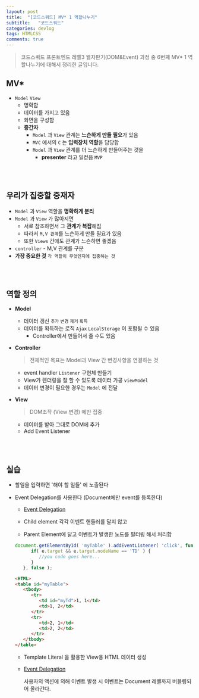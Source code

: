 ```yaml
---
layout: post
title:  "[코드스쿼드] MV* 1 역할나누기"
subtitle:   "코드스쿼드"
categories: devlog
tags: HTMLCSS
comments: true
---
```


> 코드스쿼드 프론트엔드 레벨3 웹자판기(DOM&Event) 과정 중 6번째 MV* 1 역할나누기에 대해서 정리한 글입니다.

## MV*

- `Model` `View`
  - 명확함
  - 데이터를 가지고 있음
  - 화면을 구성함
  - **중간자**
    - `Model` 과 `View` 관계는 **느슨하게 만들 필요**가 있음
    - `MVC` 에서의 `C` 는 **입력장치 역할**을 담당함
    - `Model` 과 `View` 관계를 더 느슨하게 만들어주는 것을
      - **presenter** 라고 일컫음 `MVP`

<br />

<br />

## 우리가 집중할 중재자

- `Model` 과 `View` 역할을 **명확하게 분리**
- `Model` 과 `View` 가 많아지면
  - 서로 참조하면서 그 **관계가 복잡**해짐
  - 따라서 `M,V 관계`를 느슨하게 만들 필요가 있음
  - 또한 `Views` 간에도 관계가 느슨하면 좋겠음
- `controller` - M,V 관계를 구분
- **가장 중요한 것** `각 역할이 무엇인지에 집중하는 것`

<br />

<br />

## 역할 정의

- **Model**

  - 데이터 갱신 `추가` `변경` `제거` `획득`
  - 데이터를 획득하는 로직 `Ajax` `LocalStorage` 이 포함될 수 있음
    - Controller에서 만들어서 줄 수도 있음

- **Controller**

  >전체적인 목표는 Model과 View 간 변경사항을 연결하는 것

  - event handler `Listener` 구현체 만들기
  - View가 렌더링을 잘 할 수 있도록 데이터 가공 `viewModel`
  - 데이터 변경이 필요한 경우는 `Model` 에 전달

- **View**

  > DOM조작 (View 변경) 에만 집중

  - 데이터를 받아 그대로 DOM에 추가
  - Add Event Listener

<br/>

<br/>

## 실습

- 할일을 입력하면 '해야 할 일들' 에 노출된다

- Event Delegation를 사용한다 (Document에만 event를 등록한다)

  -  [Event Delegation](https://milooy.wordpress.com/2015/07/04/event-delegation-javascript-jquery/)

    - Child element 각각 이벤트 핸들러를 달지 않고
    - Parent Element에 달고 이벤트가 발생한 노드를 필터링 해서 처리함

    ```javascript
    document.getElementById( 'myTable' ).addEventListener( 'click', function( e ) {
          if( e.target && e.target.nodeName == 'TD' ) {
             //you code goes here...
          }
       }, false );
    ```

    ```HTML
    <HTML>
    <table id="myTable">
       <tbody>
          <tr>
             <td id="myTd">1, 1</td>
             <td>1, 2</td>
          </tr> 
          <tr>
             <td>2, 1</td>
             <td>2, 2</td>
          </tr>
       </tbody>
    </table>
    ```

    - Template Literal 을 활용한 View용 HTML 데이터 생성

  - [Event Delegation](https://github.com/nhnent/fe.javascript/wiki/August-22-August-26,-2016)

    사용자의 액션에 의해 이벤트 발생 시 이벤트는 Document 레벨까지 버블링되어 올라간다.























